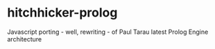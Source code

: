 # hitchhicker-prolog
Javascript porting - well, rewriting - of Paul Tarau latest Prolog Engine architecture

